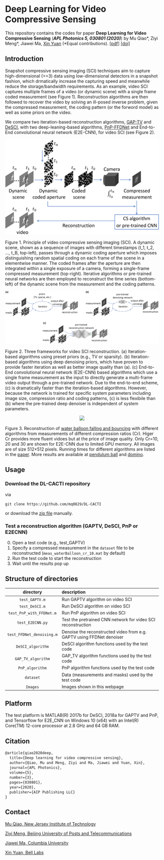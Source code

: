 # Deep Learning for Video Compressive Sensing
This repository contains the codes for paper **Deep Learning for Video Compressive Sensing** (***APL Photonics 5, 030801 (2020)***) by Mu Qiao*, Ziyi Meng*, Jiawei Ma, [Xin Yuan](https://www.bell-labs.com/usr/x.yuan) (*Equal contributions).
[[pdf]](https://aip.scitation.org/doi/pdf/10.1063/1.5140721?download=true) [[doi]](https://aip.scitation.org/doi/10.1063/1.5140721) 

## Introduction
Snapshot compressive sensing imaging (SCI) techniques aim to capture high-dimensional (>=3) data using low-dimensional detectors in a snapshot fashion, which drmatically increase the capturing speed and meanwhile reduce the storage/bandwidth requirements. As an example, video SCI captures multiple frames of a video (or dynamic scene) with a single frame coded measurement (see Figure 1). Reconstruction algorithms are then followed to recover the video by solving an ill-posed inverse problem, given the compressed measurement, the coding pattern (or the forword model) as well as some priors on the video.

We compare two iteration-based reconstruction algorithms, [GAP-TV](https://ieeexplore.ieee.org/abstract/document/7532817) and [DeSCI](https://ieeexplore.ieee.org/abstract/document/8481592), with two deep-leaning-based algorithms, [PnP-FFDNet](https://arxiv.org/pdf/1710.04026.pdf) and End-to-End convolutional neural network (E2E-CNN), for video SCI (see Figure 2).

<p align="center">
<img src="Images/principle.png" width="600">
</p>

Figure 1. Principle of video compressive sensing imaging (SCI). A dynamic scene, shown as a sequence of images with different timestamps (t_1, t_2, ..., t_B, top-left), passes through a dynamic coding aperture which imposes distinguishing random spatial coding on each frame of the scene in a elementwise manner. The coded frames after the aperture are then integrated within a single exposure of a camera, forming a single-frame compressed measurement (top-right). Iterative algorithms or pre-trained neural networks are then employed to reconstruct the time series (bottom-left) of the dynamic scene from the measurement and the coding patterns.


<p align="center">
<img src="Images/reconstruction_algorithms.png">
</p>

Figure 2. Three frameworks for video SCI reconstruction. (a) Iteration-based algorithms using preset priors (e.g., TV or sparsity). (b) Iteration-based algorithms using deep denoising priors, which have proven to provide faster iteration as well as better image quality than (a). (c) End-to-End convolutional neural network (E2E-CNN) based algorithms which use a single frame measurement as the input to directly generate a multi-frame video output through a pre-trained network. Due to the end-to-end scheme, (c) is dramatically faster than the iteration-based algorithms. However, because the network is trained for specific system parameters including image size, compression ratio and coding patterns, (c) is less flexibile than (b) where the pre-trained deep denoiser is independent of system parameters.




<p align="center">
<img src="Images/waterBalloon.gif" width="700">
</p>

Figure 3. Reconstruction of [water balloon falling and bouncing](https://aip.scitation.org/doi/figure/10.1063/1.5140721@app.2020.PHAI2020.issue-1#v2) with different algorithms from measurements of different compression ratios (Cr). Higer Cr provides more fluent vidoes but at the price of image quality. Only Cr=10, 20 and 30 are shown for E2E-CNN due to limited GPU memory. All images are of size 512×512 pixels. Running times for different algorithms are listed in the [paper](https://aip.scitation.org/doi/pdf/10.1063/1.5140721?download=true). More results are available at [pendulum ball](https://aip.scitation.org/doi/figure/10.1063/1.5140721@app.2020.PHAI2020.issue-1#v3) and [domino](https://aip.scitation.org/doi/figure/10.1063/1.5140721@app.2020.PHAI2020.issue-1#v1).



## Usage
### Download the DL-CACTI repository
via
```
git clone https://github.com/mq0829/DL-CACTI
```
or download the [zip file](https://github.com/mq0829/DL-CACTI/archive/master.zip) manually.

### Test a reconstruction algorithm (GAPTV, DeSCI, PnP or E2ECNN)
0. Open a test code (e.g., test_GAPTV) 
0. Specify a compressed measurement in the `dataset` file to be reconstructed (`meas_waterBalloon_cr_10.mat` by default) 
1. Run the test code to start the reconstruction
2. Wait until the results pop up


## Structure of directories

| directory  | description  |
| :--------: | :----------- | 
| `test_GAPTV.m`              | Run GAPTV algorithm on video SCI | 
| `test_DeSCI.m`              | Run DeSCI algorithm on video SCI |
| `test_PnP_with_FFDNet.m`    | Run PnP algorithm on video SCI  |
| `test_E2ECNN.py`            | Test the pretrained CNN network for video SCI reconstruction |
| `test_FFDNet_denoising.m`   | Denoise the reconstructed video from e.g. GAPTV using FFDNet denoiser |
| `DeSCI_algorithm`           | DeSCI algorithm functions used by the test code |
| `GAP_TV_algorithm`          | GAP_TV algorithm functions used by the test code |
| `PnP_algorithm`             | PnP algorithm functions used by the test code |
| `dataset`                   | Data (measurements and masks) used by the test code |
| `Images`                    | Images shown in this webpage |



## Platform
The test platform is MATLAB(R) 2017b for DeSCI, 2018a for GAPTV and PnP, and Tensorflow for E2E_CNN on Windows 10 (x64) with an Intel(R) Core(TM) 12-core processor at 2.8 GHz and 64 GB RAM.


## Citation
```
@article{qiao2020deep,
  title={Deep learning for video compressive sensing},
  author={Qiao, Mu and Meng, Ziyi and Ma, Jiawei and Yuan, Xin},
  journal={APL Photonics},
  volume={5},
  number={3},
  pages={030801},
  year={2020},
  publisher={AIP Publishing LLC}
}
```


## Contact
[Mu Qiao, New Jersey Institute of Technology](mailto:muqiao@njit.edu "Mu Qiao, New Jersey Institute of Technology") 

[Ziyi Meng, Beijing University of Posts and Telecommunications](mailto:zm233@njit.edu "Ziyi Meng, Beijing University of Posts and Telecommunications") 

[Jiawei Ma, Columbia University](mailto:jiawei.m@columbia.edu  "Jiawei Ma, Columbia University") 

[Xin Yuan, Bell Labs](mailto:xyuan@bell-labs.com "Xin Yuan, Bell labs")  











